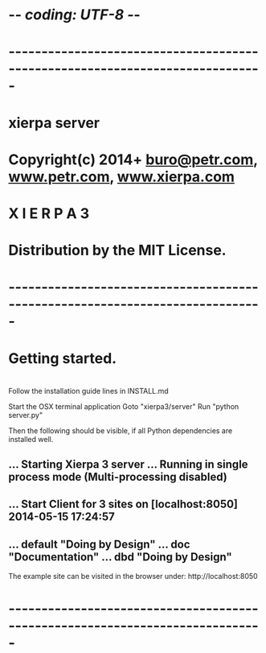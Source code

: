 # -*- coding: UTF-8 -*-
# -----------------------------------------------------------------------------
#    xierpa server
#    Copyright(c) 2014+ buro@petr.com, www.petr.com, www.xierpa.com
#   
#    X I E R P A  3
#    Distribution by the MIT License.
#
# -----------------------------------------------------------------------------
#
#    Getting started.
#

Follow the installation guide lines in INSTALL.md

Start the OSX terminal application
Goto "xierpa3/server"
Run "python server.py"

Then the following should be visible, if all Python dependencies are installed well.
 
... Starting Xierpa 3 server
... Running in single process mode (Multi-processing disabled)
--------------------------------------------------------------------------------
... Start Client for 3 sites on [localhost:8050] 2014-05-15 17:24:57
--------------------------------------------------------------------------------
... default "Doing by Design"
... doc "Documentation"
... dbd "Doing by Design"
--------------------------------------------------------------------------------

The example site can be visited in the browser under:
http://localhost:8050

# -----------------------------------------------------------------------------
